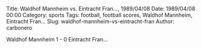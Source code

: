 Title: Waldhof Mannheim vs. Eintracht Fran…, 1989/04/08
Date: 1989/04/08 00:00
Category: sports
Tags: football, football scores, Waldhof Mannheim, Eintracht Fran…
Slug: waldhof-mannheim-vs-eintracht-fran
Author: carbonero


Waldhof Mannheim 1 - 0 Eintracht Fran…
